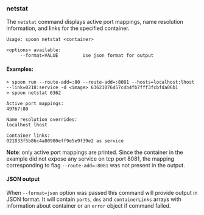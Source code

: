 ### netstat

The `netstat` command displays active port mappings, name resolution information, and links for the specified container.

```
Usage: spoon netstat <container>

<options> available:
     --format=VALUE         Use json format for output
```

#### Examples:

```
> spoon run --route-add=:80 --route-add=:8081 --hosts=localhost:lhost --link=0218:service -d <image> 63621076457c4b4fb7fff3fcbfda06b1
> spoon netstat 6362

Active port mappings:
49767:80

Name resolution overrides:
localhost lhost

Container links:
021833f5b86c4a80980eff9e5e9f39e2 as service
```

**Note**: only active port mappings are printed. Since the container in the example did not expose any service on tcp port 8081, the mapping corresponding to flag `--route-add=:8081` was not present in the output.

#### JSON output

When `--format=json` option was passed this command will provide output in JSON format. It will contain `ports`, `dns` and `containerLinks` arrays with information about container or an `error` object if command failed.